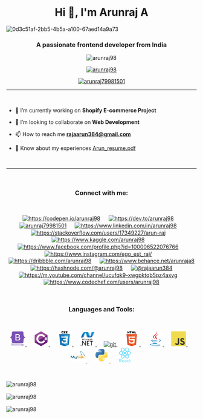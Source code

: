 
<h1 align="center">Hi 👋, I'm Arunraj A</h1>

![0d3c51af-2bb5-4b5a-a100-67aed14a9a73](https://user-images.githubusercontent.com/67274985/162627166-26c43193-985b-4171-b367-1b4efc35804a.jpg)

<h3 align="center">A passionate frontend developer from India</h3>

<p align="center"> <img src="https://komarev.com/ghpvc/?username=arunraj98&label=Profile%20views&color=0e75b6&style=flat" alt="arunraj98" /> </p>

<p align="center"> <a href="https://github.com/ryo-ma/github-profile-trophy"><img src="https://github-profile-trophy.vercel.app/?username=arunraj98" alt="arunraj98" /></a> </p>

<p align="center"> <a href="https://twitter.com/arunraj79981501" target="blank"><img src="https://img.shields.io/twitter/follow/arunraj79981501?logo=twitter&style=for-the-badge" alt="arunraj79981501" /></a> </p>

<hr>
</br>

- 🔭 I’m currently working on **Shopify E-commerce Project**

- 👯 I’m looking to collaborate on **Web Development**

- 📫 How to reach me **rajaarun384@gmail.com**

- 📄 Know about my experiences [Arun_resume.pdf](https://github.com/Arunraj98/Arunraj98/files/8459244/Arun_resume.pdf)

</br>
<hr>
</br>
<h3 align="center">Connect with me:</h3> 
</br>
<p align="center">
<a href="https://codepen.io/arunraj98" target="blank"><img align="center" src="https://raw.githubusercontent.com/rahuldkjain/github-profile-readme-generator/master/src/images/icons/Social/codepen.svg" alt="https://codepen.io/arunraj98" height="30" width="40" /></a> &emsp;
<a href="https://dev.to/arunraj98" target="blank"><img align="center" src="https://raw.githubusercontent.com/rahuldkjain/github-profile-readme-generator/master/src/images/icons/Social/devto.svg" alt="https://dev.to/arunraj98" height="30" width="40" /></a>  &emsp;
<a href="https://twitter.com/arunraj79981501" target="blank"><img align="center" src="https://raw.githubusercontent.com/rahuldkjain/github-profile-readme-generator/master/src/images/icons/Social/twitter.svg" alt="arunraj79981501" height="30" width="40" /></a>   &emsp;
<a href="https://www.linkedin.com/in/arunraj98" target="blank"><img align="center" src="https://raw.githubusercontent.com/rahuldkjain/github-profile-readme-generator/master/src/images/icons/Social/linked-in-alt.svg" alt="https://www.linkedin.com/in/arunraj98" height="30" width="40" /></a>    &emsp;
<a href="https://stackoverflow.com/users/17349227/arun-raj" target="blank"><img align="center" src="https://raw.githubusercontent.com/rahuldkjain/github-profile-readme-generator/master/src/images/icons/Social/stack-overflow.svg" alt="https://stackoverflow.com/users/17349227/arun-raj" height="30" width="40" /></a>   &emsp;
<a href="https://www.kaggle.com/arunraj98" target="blank"><img align="center" src="https://raw.githubusercontent.com/rahuldkjain/github-profile-readme-generator/master/src/images/icons/Social/kaggle.svg" alt="https://www.kaggle.com/arunraj98" height="30" width="40" /></a>   &emsp;
<a href="https://www.facebook.com/profile.php?id=100006522076766" target="blank"><img align="center" src="https://raw.githubusercontent.com/rahuldkjain/github-profile-readme-generator/master/src/images/icons/Social/facebook.svg" alt="https://www.facebook.com/profile.php?id=100006522076766" height="30" width="40" /></a>  &emsp;
<a href="https://www.instagram.com/ego_est_raj/" target="blank"><img align="center" src="https://raw.githubusercontent.com/rahuldkjain/github-profile-readme-generator/master/src/images/icons/Social/instagram.svg" alt="https://www.instagram.com/ego_est_raj/" height="30" width="40" /></a>    &emsp;
<a href="https://dribbble.com/arunraj98" target="blank"><img align="center" src="https://raw.githubusercontent.com/rahuldkjain/github-profile-readme-generator/master/src/images/icons/Social/dribbble.svg" alt="https://dribbble.com/arunraj98" height="30" width="40" /></a>   &emsp;
<a href="https://www.behance.net/arunraja8" target="blank"><img align="center" src="https://raw.githubusercontent.com/rahuldkjain/github-profile-readme-generator/master/src/images/icons/Social/behance.svg" alt="https://www.behance.net/arunraja8" height="30" width="40" /></a>  &emsp;
<a href="https://hashnode.com/@arunraj98" target="blank"><img align="center" src="https://raw.githubusercontent.com/rahuldkjain/github-profile-readme-generator/master/src/images/icons/Social/hashnode.svg" alt="https://hashnode.com/@arunraj98" height="30" width="40" /></a>   &emsp;
<a href="https://medium.com/@rajaarun384" target="blank"><img align="center" src="https://raw.githubusercontent.com/rahuldkjain/github-profile-readme-generator/master/src/images/icons/Social/medium.svg" alt="@rajaarun384" height="30" width="40" /></a> &emsp;
<a href="https://youtube.com/channel/UCUfQK9-xwgPktqB5pZ4axvg" target="blank"><img align="center" src="https://raw.githubusercontent.com/rahuldkjain/github-profile-readme-generator/master/src/images/icons/Social/youtube.svg" alt="https://m.youtube.com/channel/ucufqk9-xwgpktqb5pz4axvg" height="30" width="40" /></a>   &emsp;
<a href="https://www.codechef.com/users/arunraj98" target="blank"><img align="center" src="https://cdn.jsdelivr.net/npm/simple-icons@3.1.0/icons/codechef.svg" alt="https://www.codechef.com/users/arunraj98" height="30" width="40" /></a>
</p>
</br>
<h3 align="center">Languages and Tools:</h3>
</br>
<p align="center"> <a href="https://getb![0d3c51af-2bb5-4b5a-a100-67aed14a9a73](https://user-images.githubusercontent.com/67274985/162625308-a915ef8a-d111-4499-9c3f-376ab218e63c.jpg)
ootstrap.com" target="_blank" rel="noreferrer"> <img src="https://raw.githubusercontent.com/devicons/devicon/master/icons/bootstrap/bootstrap-plain-wordmark.svg" alt="bootstrap" width="40" height="40"/> </a>  &emsp;
  <a href="https://www.w3schools.com/cs/" target="_blank" rel="noreferrer"> <img src="https://raw.githubusercontent.com/devicons/devicon/master/icons/csharp/csharp-original.svg" alt="csharp" width="40" height="40"/> </a>    &emsp;
  <a href="https://www.w3schools.com/css/" target="_blank" rel="noreferrer"> <img src="https://raw.githubusercontent.com/devicons/devicon/master/icons/css3/css3-original-wordmark.svg" alt="css3" width="40" height="40"/> </a>   &emsp;
  <a href="https://dotnet.microsoft.com/" target="_blank" rel="noreferrer"> <img src="https://raw.githubusercontent.com/devicons/devicon/master/icons/dot-net/dot-net-original-wordmark.svg" alt="dotnet" width="40" height="40"/> </a>    &emsp; 
  <a href="https://git-scm.com/" target="_blank" rel="noreferrer"> <img src="https://www.vectorlogo.zone/logos/git-scm/git-scm-icon.svg" alt="git" width="40" height="40"/> </a>    &emsp;
  <a href="https://www.w3.org/html/" target="_blank" rel="noreferrer"> <img src="https://raw.githubusercontent.com/devicons/devicon/master/icons/html5/html5-original-wordmark.svg" alt="html5" width="40" height="40"/> </a>   &emsp;
  <a href="https://www.java.com" target="_blank" rel="noreferrer"> <img src="https://raw.githubusercontent.com/devicons/devicon/master/icons/java/java-original.svg" alt="java" width="40" height="40"/> </a>    &emsp; 
  <a href="https://developer.mozilla.org/en-US/docs/Web/JavaScript" target="_blank" rel="noreferrer"> <img src="https://raw.githubusercontent.com/devicons/devicon/master/icons/javascript/javascript-original.svg" alt="javascript" width="40" height="40"/> </a>    &emsp;
  <a href="https://www.mysql.com/" target="_blank" rel="noreferrer"> <img src="https://raw.githubusercontent.com/devicons/devicon/master/icons/mysql/mysql-original-wordmark.svg" alt="mysql" width="40" height="40"/> </a>    &emsp; 
  <a href="https://www.python.org" target="_blank" rel="noreferrer"> <img src="https://raw.githubusercontent.com/devicons/devicon/master/icons/python/python-original.svg" alt="python" width="40" height="40"/> </a>    &emsp; 
  <a href="https://reactjs.org/" target="_blank" rel="noreferrer"> <img src="https://raw.githubusercontent.com/devicons/devicon/master/icons/react/react-original-wordmark.svg" alt="react" width="40" height="40"/> </a> </p>
</br>
<p><img align="center" src="https://github-readme-stats.vercel.app/api/top-langs?username=arunraj98&show_icons=true&locale=en&layout=compact" alt="arunraj98" height="400" width="500"/></p>
<p><img align="center" src="https://github-readme-stats.vercel.app/api?username=arunraj98&show_icons=true&locale=en" alt="arunraj98"/></p>
<p><img align="center" src="https://github-readme-streak-stats.herokuapp.com/?user=arunraj98&" alt="arunraj98"/></p>

